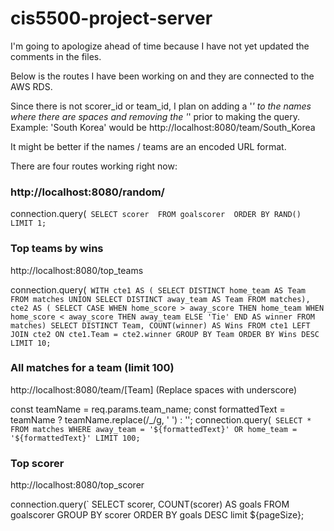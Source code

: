 # cis5500-project-server

I'm going to apologize ahead of time because I have not yet updated the comments in the files.

Below is the routes I have been working on and they are connected to the AWS RDS.

Since there is not scorer_id or team_id, I plan on adding a '_' to the names where there are spaces and removing the '_' prior to making the query. 
Example: 'South Korea' would be http://localhost:8080/team/South_Korea

It might be better if the names / teams are an encoded URL format.

There are four routes working right now:

### http://localhost:8080/random/

connection.query(`
    SELECT scorer 
    FROM goalscorer 
    ORDER BY RAND() 
    LIMIT 1;`

### Top teams by wins
http://localhost:8080/top_teams

connection.query(`
  WITH cte1 AS (
    SELECT DISTINCT home_team AS Team FROM matches
    UNION
    SELECT DISTINCT away_team AS Team FROM matches),
  cte2 AS (
     SELECT
      CASE
        WHEN home_score > away_score THEN home_team
        WHEN home_score < away_score THEN away_team
        ELSE 'Tie'
      END AS winner
  FROM matches)
  SELECT DISTINCT Team,
                  COUNT(winner) AS Wins
  FROM cte1 LEFT JOIN cte2
  ON cte1.Team = cte2.winner
  GROUP BY Team
  ORDER BY Wins DESC LIMIT 10;`

### All matches for a team (limit 100)
http://localhost:8080/team/[Team] 
(Replace spaces with underscore)

const teamName = req.params.team_name;
  const formattedText = teamName ? teamName.replace(/_/g, ' ') : '';
  connection.query(`
  SELECT *
  FROM matches
  WHERE away_team = '${formattedText}'
  OR home_team = '${formattedText}'
  LIMIT 100;`

### Top scorer
http://localhost:8080/top_scorer

connection.query(`
      SELECT scorer, 
      COUNT(scorer) AS goals 
      FROM goalscorer 
      GROUP BY scorer 
      ORDER BY goals 
      DESC limit ${pageSize};



